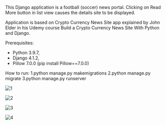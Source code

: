 This Django application is a football (soccer) news portal. Clicking on Read More button in list view causes the details site to be displayed.

Application is based on Crypto Currency News Site app explained by John Elder in his Udemy course Build a Crypto Currency News Site With Python and Django.

Prerequisites:

- Python 3.9.7,
- Django 4.1.2,
- Pillow 7.0.0 (pip install Pillow==7.0.0)

How to run: 1.python manage.py makemigrations 2.python manage.py migrate 3.python manage.py runserver








![1](https://user-images.githubusercontent.com/89083426/224526928-2f65e830-449b-4564-9f1d-45374e06095e.jpg)










![2](https://user-images.githubusercontent.com/89083426/224526930-ced86e78-9f69-419f-973e-59edfb3afb14.jpg)








![3](https://user-images.githubusercontent.com/89083426/224526933-80029edd-aae1-4af7-b798-e96857cffa70.jpg)









![4](https://user-images.githubusercontent.com/89083426/224527018-1b437b5b-a3d4-4ea3-ae72-379aa3165677.jpg)













